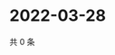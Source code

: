# 2022-03-28

共 0 条

<!-- BEGIN WEIBO -->
<!-- 最后更新时间 Mon Mar 28 2022 21:24:06 GMT+0800 (China Standard Time) -->

<!-- END WEIBO -->
